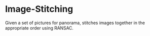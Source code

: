 # Image-Stitching

Given a set of pictures for panorama, stitches images together in the appropriate order using RANSAC.
